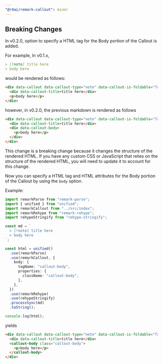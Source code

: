 ```yaml
---
"@r4ai/remark-callout": minor
---
```


## Breaking Changes

In v0.2.0, option to specify a HTML tag for the Body portion of the Callout is added.

For example, In v0.1.x,

```md
> [!note] title here
> body here
```

would be rendered as follows:

```html
<div data-callout data-callout-type="note" data-callout-is-foldable="false">
  <div data-callout-title>title here</div>
  <p>body here</p>
</div>
```

however, in v0.2.0, the previous markdown is rendered as follows

```html
<div data-callout data-callout-type="note" data-callout-is-foldable="false">
  <div data-callout-title>title here</div>
  <div data-callout-body>
    <p>body here</p>
  </div>
</div>
```

This change is a breaking change because it changes the structure of the rendered HTML. If you have any custom CSS or JavaScript that relies on the structure of the rendered HTML, you will need to update it to account for this change.

Now you can specify a HTML tag and HTML attributes for the Body portion of the Callout by using the `body` option.

Example:

```ts
import remarkParse from "remark-parse";
import { unified } from "unified";
import remarkCallout from "../src/index";
import remarkRehype from "remark-rehype";
import rehypeStringify from "rehype-stringify";

const md = `
  > [!note] title here
  > body here
`;

const html = unified()
  .use(remarkParse)
  .use(remarkCallout, {
    body: {
      tagName: "callout-body",
      properties: {
        className: "callout-body",
      },
    },
  })
  .use(remarkRehype)
  .use(rehypeStringify)
  .processSync(md)
  .toString();

console.log(html);
```

yields

```html
<div data-callout data-callout-type="note" data-callout-is-foldable="false">
  <div data-callout-title>title here</div>
  <callout-body class="callout-body">
    <p>body here</p>
  </callout-body>
</div>
```
